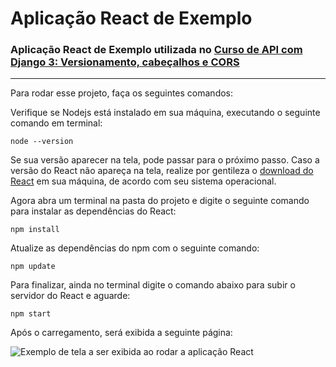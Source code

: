 # Aplicação React de Exemplo 

### Aplicação React de Exemplo utilizada no [Curso de API com Django 3: Versionamento, cabeçalhos e CORS](https://cursos.alura.com.br/course/api-django-3-versionamento-cabecalhos-cors)
---
Para rodar esse projeto, faça os seguintes comandos:

Verifique se Nodejs está instalado em sua máquina, executando o seguinte comando em terminal:
```
node --version
```
Se sua versão aparecer na tela, pode passar para o próximo passo. Caso a versão do React não apareça na tela, realize por gentileza o [download do React](https://nodejs.org/en/download/) em sua máquina, de acordo com seu sistema operacional.

Agora abra um terminal na pasta do projeto e digite o seguinte comando para instalar as dependências do React:
```
npm install
```
Atualize as dependências do npm com o seguinte comando:
```
npm update
```
Para finalizar, ainda no terminal digite o comando abaixo para subir o servidor do React e aguarde:
```
npm start
```
Após o carregamento, será exibida a seguinte página:

![Exemplo de tela a ser exibida ao rodar a aplicação React](/img/aula-5-p%C3%A1gina.png "Aplicação React")